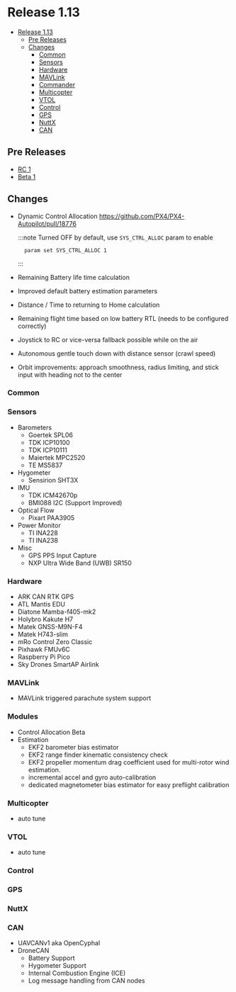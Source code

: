 # Release 1.13

- [Release 1.13](#release-1-13)
  - [Pre Releases](#pre-releases)
  - [Changes](#changes)
    - [Common](#common)
    - [Sensors](#sensors)
    - [Hardware](#hardware)
    - [MAVLink](#mavlink)
    - [Commander](#commander)
    - [Multicopter](#multicopter)
    - [VTOL](#vtol)
    - [Control](#control)
    - [GPS](#gps)
    - [NuttX](#nuttx)
    - [CAN](#can)

## Pre Releases

- [RC 1](https://github.com/PX4/PX4-Autopilot/releases/tag/v1.13.0-rc1)
- [Beta 1](https://github.com/PX4/PX4-Autopilot/releases/tag/v1.13.0-beta1)

## Changes

- Dynamic Control Allocation https://github.com/PX4/PX4-Autopilot/pull/18776

  :::note
    Turned OFF by default, use `SYS_CTRL_ALLOC` param to enable
    ```
      param set SYS_CTRL_ALLOC 1
    ```
  :::

- Remaining Battery life time calculation
- Improved default battery estimation parameters
- Distance / Time to returning to Home calculation
- Remaining flight time based on low battery RTL (needs to be configured correctly)
- Joystick to RC or vice-versa fallback possible while on the air
- Autonomous gentle touch down with distance sensor (crawl speed)
- Orbit improvements: approach smoothness, radius limiting, and stick input with heading not to the center

### Common

### Sensors

- Barometers
  - Goertek SPL06
  - TDK ICP10100
  - TDK ICP10111
  - Maiertek MPC2520
  - TE MS5837
- Hygometer
  - Sensirion SHT3X
- IMU
  - TDK ICM42670p
  - BMI088 I2C (Support Improved)
- Optical Flow
  - Pixart PAA3905
- Power Monitor
  - TI INA228
  - TI INA238
- Misc
  - GPS PPS Input Capture
  - NXP Ultra Wide Band (UWB) SR150

### Hardware

- ARK CAN RTK GPS
- ATL Mantis EDU
- Diatone Mamba-f405-mk2
- Holybro Kakute H7
- Matek GNSS-M9N-F4
- Matek H743-slim
- mRo Control Zero Classic
- Pixhawk FMUv6C
- Raspberry Pi Pico
- Sky Drones SmartAP Airlink


### MAVLink

- MAVLink triggered parachute system support

### Modules

- Control Allocation Beta
- Estimation
  - EKF2 barometer bias estimator
  - EKF2 range finder kinematic consistency check
  - EKF2 propeller momentum drag coefficient used for multi-rotor wind estimation.
  - incremental accel and gyro auto-calibration
  - dedicated magnetometer bias estimator for easy preflight calibration

### Multicopter

   - auto tune

### VTOL

   - auto tune

### Control


### GPS


### NuttX


### CAN

- UAVCANv1 aka OpenCyphal
- DroneCAN
  - Battery Support
  - Hygometer Support
  - Internal Combustion Engine (ICE)
  - Log message handling from CAN nodes
